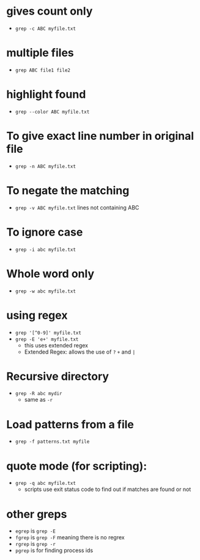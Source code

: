 # gives count only
* `grep -c ABC myfile.txt`

# multiple files
* `grep ABC file1 file2`

# highlight found
* `grep --color ABC myfile.txt`

# To give exact line number in original file
* `grep -n ABC myfile.txt`

# To negate the matching
* `grep -v ABC myfile.txt` lines not containing ABC

# To ignore case
* `grep -i abc myfile.txt`

# Whole word only
* `grep -w abc myfile.txt`

# using regex
* `grep '[^0-9]' myfile.txt`
* `grep -E 'e+' myfile.txt`
  * this uses extended regex
  * Extended Regex: allows the use of `?` `+` and `|`

# Recursive directory
* `grep -R abc mydir`
  * same as `-r`

# Load patterns from a file
* `grep -f patterns.txt myfile`

# quote mode (for scripting):
* `grep -q abc myfile.txt`
  * scripts use exit status code to find out if matches are found or not

# other greps
* `egrep` is `grep -E`
* `fgrep` is `grep -F` meaning there is no regrex
* `rgrep` is `grep -r`
* `pgrep` is for finding process ids
